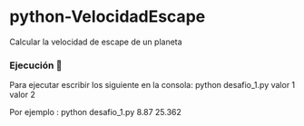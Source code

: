 # python-VelocidadEscape
Calcular la velocidad de escape de un planeta

### Ejecución 🔧
Para ejecutar escribir los siguiente en la consola: python desafio_1.py valor 1 valor 2

Por ejemplo : python desafio_1.py 8.87 25.362

